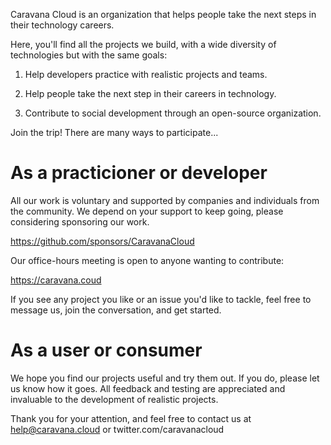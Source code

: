 Caravana Cloud is an organization that helps people take the next steps in their technology careers.

Here, you'll find all the projects we build, with a wide diversity of technologies but with the same goals:

1. Help developers practice with realistic projects and teams.

2. Help people take the next step in their careers in technology.

3. Contribute to social development through an open-source organization.

Join the trip! There are many ways to participate...

# As a practicioner or developer

All our work is voluntary and supported by companies and individuals from the community.
We depend on your support to keep going, please considering sponsoring our work.

https://github.com/sponsors/CaravanaCloud

Our office-hours meeting is open to anyone wanting to contribute:

https://caravana.coud

If you see any project you like or an issue you'd like to tackle, feel free to message us, join the conversation, and get started. 

# As a user or consumer

We hope you find our projects useful and try them out. If you do, please let us know how it goes.
All feedback and testing are appreciated and invaluable to the development of realistic projects.

Thank you for your attention, and feel free to contact us at help@caravana.cloud or twitter.com/caravanacloud

